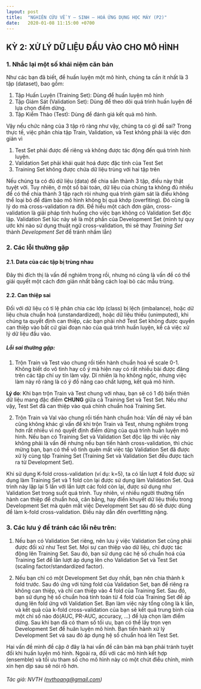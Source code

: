 ```yaml
---
layout: post
title:  "NGHIÊN CỨU VỀ Y – SINH – HOÁ ỨNG DỤNG HỌC MÁY (P2)"
date:   2020-01-08 11:15:00 +0700
---
```


## KỲ 2: XỬ LÝ DỮ LIỆU ĐẦU VÀO CHO MÔ HÌNH
### 1. Nhắc lại một số khái niệm căn bản
Như các bạn đã biết, để huấn luyện một mô hình, chúng ta cần ít nhất là 3 tập (dataset), bao gồm:
1. Tập Huấn Luyện (Training Set): Dùng để huấn luyện mô hình
2. Tập Giám Sát (Validation Set): Dùng để theo dõi quá trình huấn luyện để lựa chọn điểm dừng.
3. Tập Kiểm Thảo (Test): Dùng để đánh giá kết quả mô hình.

Vậy nếu chức năng của 3 tập rõ ràng như vậy, chúng ta có gì để sai? Trong thực tế, việc phân chia tập Train, Validation, và Test không phải là việc đơn giản vì
1. Test Set phải được để riêng và không được tác động đến quá trình hình luyện.
2. Validation Set phải khái quát hoá được đặc tính của Test Set
3. Training Set không được chứa dữ liệu trùng với hai tập trên

Nếu chúng ta có đủ dữ liệu (data) để chia sẵn thành 3 tập, điều này thật tuyệt vời. Tuy nhiên, ở một số bài toán, dữ liệu của chúng ta không đủ nhiều để có thể chia thành 3 tập rạch ròi nhưng quá trình giám sát là điều không thể loại bỏ để đảm bảo mô hình không bị quá khớp (overfiting). Đó cũng là lý do mà cross-validation ra đời. Để hiểu một cách đơn giản, cross-validation là giải pháp tình huống cho việc bạn không có Validation Set độc lập. Validation Set lúc này sẽ là một phần của Development Set (mình tự quy ước khi nào sử dụng thuật ngữ cross-validation, thì sẽ thay *Training Set* thành *Development Set* để tránh nhầm lẫn)

### 2. Các lỗi thường gặp
#### 2.1. Data của các tập bị trùng nhau
Đây thì đích thị là vấn đề nghiêm trọng rồi, nhưng nó cũng là vấn đề có thể giải quyết một cách đơn giản nhất bằng cách loại bỏ các mẫu trùng.

#### 2.2. Can thiệp sai
Đối với dữ liệu có tỉ lệ phân chia các lớp (class) bị lệch (imbalance), hoặc dữ liệu chưa chuẩn hoá (unstandardized), hoặc dữ liệu thiếu (unimputed), khi chúng ta quyết định can thiệp, các bạn phải nhớ Test Set không được quyền can thiệp vào bất cứ giai đoạn nào của quá trình huấn luyện, kể cả việc xử lý dữ liệu đầu vào.

##### Lỗi sai thường gặp:
1. Trộn Train và Test vào chung rồi tiến hành chuẩn hoá về scale 0-1. Không biết do vô tình hay cố ý mà hiện nay có rất nhiều bài được đăng trên các tập chí uy tín làm vậy. Dĩ nhiên là họ không ngốc, nhưng việc làm này rõ ràng là có ý đồ năng cao chất lượng, kết quả mô hình. 

**Lý do**: Khi bạn trộn Train và Test chung với nhau, bạn sẽ có 1 độ biến thiên dữ liệu mang đặc điểm **CHUNG** giữa cả Training Set và Test Set. Nếu như vậy, Test Set đã can thiệp vào quá chính chuẩn hoá Training Set.

2. Trộn Train và Val vào chung rồi tiến hành chuẩn hoá: Vấn đề này về bản cũng không khác gì vấn đề khi trộn Train và Test, nhưng nghiêm trọng hơn rất nhiều vì nó quyết định điểm dừng của quá trình huấn luyện mô hình. Nếu bạn có Training Set và Validation Set độc lập thì việc này không phải là vấn đề nhưng nếu bạn tiến hành cross-validation, thì chúc mừng bạn, bạn có thể vô tình quên mất việc tập Validation Set đã được xử lý cùng tập Training Set (Training Set và Validation Set đều được tách ra từ Development Set). 

Khi sử dụng K-fold cross-validation (ví dụ: k=5), ta có lần lượt 4 fold được sử dụng làm Training Set  và 1 fold còn lại được sử dụng làm Validation Set. Quá trình này lặp lại 5 lần với lần lượt các fold còn lại, được sử dụng như Validation Set trong suốt quá trình. Tuy nhiên, vì nhiều người thường tiến hành can thiệp để chuẩn hoá, cân bằng, hay điền khuyết dữ liệu thiếu trong Development Set mà quên mất việc Development Set sau đó sẽ được dùng để làm k-fold cross-validation. Điều này dẫn đến overfitting nặng.

### 3. Các lưu ý để tránh các lỗi nêu trên:
1. Nếu bạn có Validation Set riêng, nên lưu ý việc Validation Set cũng phải được đối xử như Test Set. Mọi sự can thiệp vào dữ liệu, chỉ được tác động lên Training Set. Sau đó, bạn sử dụng các hệ số chuẩn hoá của Training Set để lần lượt áp dụng lên cho Validation Set và Test Set (scaling factor/standardized factor).

2. Nếu bạn chỉ có một Development Set duy nhất, bạn nên chia thành k fold trước. Sau đó ứng với từng fold của Validation Set, bạn để riêng ra không can thiệp, và chỉ can thiệp vào 4 fold của Training Set. Sau đó, bạn sử dụng hệ số chuẩn hoá tính toán từ 4 fold của Training Set để áp dụng lên fold ứng với Validation Set. Bạn làm việc này tổng công là k lần, và kết quả của k-fold cross-validation của bạn sẽ kết quả trung bình của một chỉ số nào đó(AUC, PR-AUC, accuracy, …) để lựa chọn làm điểm dừng. Sau khi bạn đã có tham số tối ưu, bạn có thể lấy trọn vẹn Development Set  để huân luyện mô hình. Bạn tiến hành xử lý Development Set và sau đó áp dụng hệ số chuẩn hoá lên Test Set.

Hai vấn đề mình đề cập ở đây là hai vấn đề căn bản mà bạn phải tránh tuyệt đối khi huấn luyện mô hình. Ngoài ra, đối với các mô hình kết hợp (ensemble) và tối ưu tham số cho mô hình này có một chút điều chỉnh, mình xin hẹn dịp sau sẽ nói rõ hơn.

###### Tác giả: NVTH (nvthoang@gmail.com)
